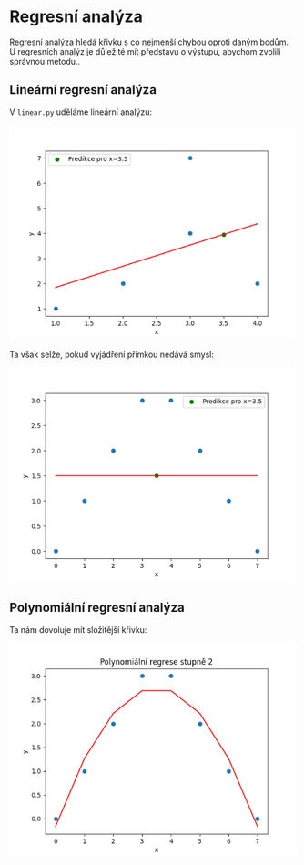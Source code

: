 # Regresní analýza

Regresní analýza hledá křivku s co nejmenší chybou oproti daným bodům.
U regresních analýz je důležité mít představu o výstupu, abychom zvolili správnou metodu..

## Lineární regresní analýza

V `linear.py` uděláme lineární analýzu:

![](../img/reg-rand-lin.png)

Ta však selže, pokud vyjádření přimkou nedává smysl:

![](../img/reg-triangle-lin.png)

## Polynomiální regresní analýza

Ta nám dovoluje mít složitější křivku:

![](../img/reg-triangle-pol.png)